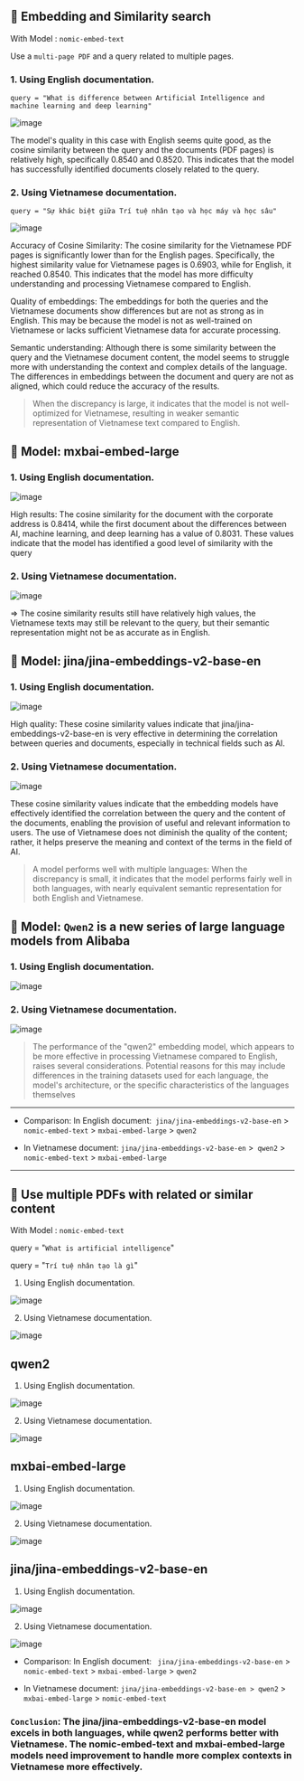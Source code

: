 ## :rocket:  Embedding and Similarity search

With Model : `nomic-embed-text`

Use a `multi-page PDF` and a query related to multiple pages.

### 1. Using English documentation.

`query = "What is difference between Artificial Intelligence and machine learning and deep learning"`


 
![image](https://github.com/user-attachments/assets/8f6383e8-d761-4dae-a843-3f63866827aa)


The model's quality in this case with English seems quite good, as the cosine similarity between the query and the documents (PDF pages) is relatively high, specifically 0.8540 and 0.8520. This indicates that the model has successfully identified documents closely related to the query.

### 2. Using Vietnamese documentation.

`query = "Sự khác biệt giữa Trí tuệ nhân tạo và học máy và học sâu"`

![image](https://github.com/user-attachments/assets/0bcd7846-06b9-4dc6-86ba-20f6888f036c)



Accuracy of Cosine Similarity: The cosine similarity for the Vietnamese PDF pages is significantly lower than for the English pages. Specifically, the highest similarity value for Vietnamese pages is 0.6903, while for English, it reached 0.8540. This indicates that the model has more difficulty understanding and processing Vietnamese compared to English.

Quality of embeddings: The embeddings for both the queries and the Vietnamese documents show differences but are not as strong as in English. This may be because the model is not as well-trained on Vietnamese or lacks sufficient Vietnamese data for accurate processing.

Semantic understanding: Although there is some similarity between the query and the Vietnamese document content, the model seems to struggle more with understanding the context and complex details of the language. The differences in embeddings between the document and query are not as aligned, which could reduce the accuracy of the results.

> When the discrepancy is large, it indicates that the model is not well-optimized for Vietnamese, resulting in weaker semantic representation of Vietnamese text compared to English.

## :rocket:  Model: mxbai-embed-large

### 1. Using English documentation.

![image](https://github.com/user-attachments/assets/c8ba6b35-cb02-424c-a207-678a091ad22a)

High results: The cosine similarity for the document with the corporate address is 0.8414, while the first document about the differences between AI, machine learning, and deep learning has a value of 0.8031. These values indicate that the model has identified a good level of similarity with the query

### 2. Using Vietnamese documentation.

![image](https://github.com/user-attachments/assets/5ea43c1f-6a1d-4764-8a2b-96794ad1f763)

 => The cosine similarity results still have relatively high values, the Vietnamese texts may still be relevant to the query, but their semantic representation might not be as accurate as in English.

## :rocket:  Model: jina/jina-embeddings-v2-base-en

### 1. Using English documentation.

![image](https://github.com/user-attachments/assets/a4079521-44a7-410d-bad9-339d3d2eb285)

High quality: These cosine similarity values indicate that jina/jina-embeddings-v2-base-en is very effective in determining the correlation between queries and documents, especially in technical fields such as AI.

### 2. Using Vietnamese documentation.

![image](https://github.com/user-attachments/assets/7d44ff4f-a996-4628-82d1-7825e32f5545)

These cosine similarity values indicate that the embedding models have effectively identified the correlation between the query and the content of the documents, enabling the provision of useful and relevant information to users. The use of Vietnamese does not diminish the quality of the content; rather, it helps preserve the meaning and context of the terms in the field of AI.

> A model performs well with multiple languages: When the discrepancy is small, it indicates that the model performs fairly well in both languages, with nearly equivalent semantic representation for both English and Vietnamese.

## :rocket:  Model: `Qwen2` is a new series of large language models from Alibaba

### 1. Using English documentation.

![image](https://github.com/user-attachments/assets/f231e34d-4abb-4097-823d-030acf141492)



### 2. Using Vietnamese documentation.


![image](https://github.com/user-attachments/assets/06e134b2-7a10-40e8-9409-224a10bda0e4)

> The performance of the "qwen2" embedding model, which appears to be more effective in processing Vietnamese compared to English, raises several considerations. Potential reasons for this may include differences in the training datasets used for each language, the model's architecture, or the specific characteristics of the languages themselves

---

- Comparison: In English document:` jina/jina-embeddings-v2-base-e`n > `nomic-embed-text` >  `mxbai-embed-large` > `qwen2`
  
 -  In Vietnamese document: `jina/jina-embeddings-v2-base-en` >` qwen2` > `nomic-embed-text` >  `mxbai-embed-large` 

---

## :rocket: Use multiple PDFs with related or similar content

With Model : `nomic-embed-text`

query = "`What is artificial intelligence`"

query = "`Trí tuệ nhân tạo là gì`"

1. Using English documentation.





![image](https://github.com/user-attachments/assets/e7cf84f4-b4d8-4f65-943a-7280bbbacc69)





2. Using Vietnamese documentation.


![image](https://github.com/user-attachments/assets/289fbc0c-689e-470b-b474-97037bb3ead4)



 ## qwen2

1. Using English documentation.


![image](https://github.com/user-attachments/assets/677d9564-0f0f-4e01-ac7a-ee84cf647a75)

2. Using Vietnamese documentation.

![image](https://github.com/user-attachments/assets/2306e845-5672-47be-9186-57b6049f4b7f)




## mxbai-embed-large

1. Using English documentation.

![image](https://github.com/user-attachments/assets/84740b9d-afd1-43d3-8e31-a40db5d10641)

2. Using Vietnamese documentation.

![image](https://github.com/user-attachments/assets/cea706c5-dd20-41c7-8d03-c16cb833b259)


## jina/jina-embeddings-v2-base-en

1. Using English documentation.

![image](https://github.com/user-attachments/assets/f60ecddc-54fc-4cd7-bb43-857e152b5186)


2. Using Vietnamese documentation.

![image](https://github.com/user-attachments/assets/bc9a51bf-81da-4f89-aa7f-4759750e4a51)


- Comparison: In English document: ` jina/jina-embeddings-v2-base-en` > `nomic-embed-text` > `mxbai-embed-large` > `qwen2`

- In Vietnamese document: `jina/jina-embeddings-v2-base-en > qwen2` > `mxbai-embed-large` > `nomic-embed-text` 

### `Conclusion`:  The jina/jina-embeddings-v2-base-en model excels in both languages, while qwen2 performs better with Vietnamese. The nomic-embed-text and mxbai-embed-large models need improvement to handle more complex contexts in Vietnamese more effectively.



